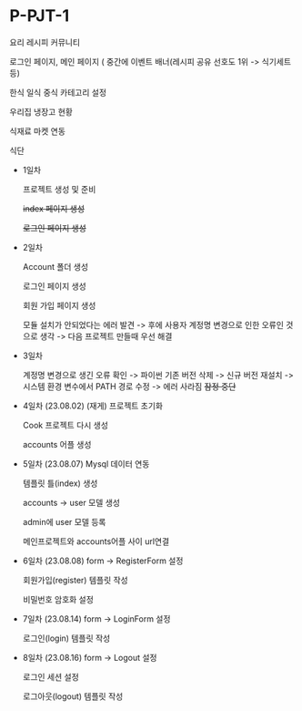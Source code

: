 # P-PJT-1
요리 레시피 커뮤니티

로그인 페이지, 메인 페이지 ( 중간에 이벤트 배너(레시피 공유 선호도 1위 -> 식기세트 등)

한식 일식 중식 카테고리 설정

우리집 냉장고 현황

식재료 마켓 연동

식단


- 1일차

    프로젝트 생성 및 준비

    ~~index 페이지 생성~~

    ~~로그인 페이지 생성~~

- 2일차

    Account 폴더 생성
    
    로그인 페이지 생성
    
    회원 가입 페이지 생성
    
    모듈 설치가 안되었다는 에러 발견 
    -> 후에 사용자 계정명 변경으로 인한 오류인 것으로 생각 
    -> 다음 프로젝트 만들때 우선 해결

- 3일차

    계정명 변경으로 생긴 오류 확인
    -> 파이썬 기존 버전 삭제 -> 신규 버전 재설치 -> 시스템 환경 변수에서 PATH 경로 수정 -> 에러 사라짐
    ~~잠정 중단~~
    
- 4일차 (23.08.02) (재게)
    프로젝트 초기화

    Cook 프로젝트 다시 생성

    accounts 어플 생성

- 5일차 (23.08.07)
    Mysql 데이터 연동

    템플릿 틀(index) 생성

    accounts -> user 모델 생성

    admin에 user 모델 등록

    메인프로젝트와 accounts어플 사이 url연결 
    
- 6일차 (23.08.08)
    form -> RegisterForm 설정
    
    회원가입(register) 템플릿 작성

    비밀번호 암호화 설정

- 7일차 (23.08.14)
    form -> LoginForm 설정

    로그인(login) 템플릿 작성

- 8일차 (23.08.16)
    form -> Logout 설정

    로그인 세션 설정

    로그아웃(logout) 템플릿 작성